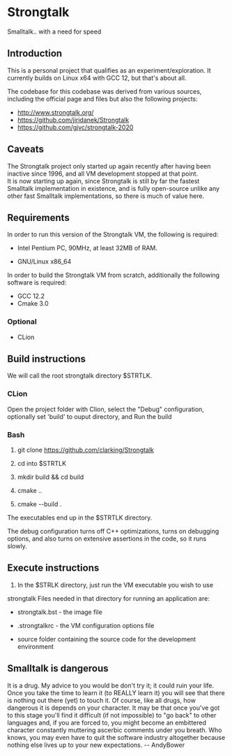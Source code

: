 # Strongtalk

Smalltalk.. with a need for speed


## Introduction

This is a personal project that qualifies as an experiment/exploration.
It currently builds on Linux x64 with GCC 12, but that's about all.

The codebase for this codebase was derived from various sources, including the official page and files but also the following projects:

* http://www.strongtalk.org/
* https://github.com/jiridanek/Strongtalk
* https://github.com/gjvc/strongtalk-2020

 ## Caveats

The Strongtalk project only started up again recently after having been inactive since 1996, and all VM development stopped at that point.   
It is now starting up again, since Strongtalk is still by far the fastest Smalltalk implementation in existence, and is fully open-source unlike any other fast Smalltalk implementations, so there is much of value here.

## Requirements

In order to run this version of the Strongtalk VM, the following is required:
 
* Intel Pentium PC, 90MHz, at least 32MB of RAM.
 
* GNU/Linux x86_64

In order to build the Strongtalk VM from scratch, additionally the following
software is required:
 
* GCC 12.2 
* Cmake 3.0

### Optional 

* CLion
 

## Build instructions

We will call the root strongtalk directory $STRTLK.


### CLion

Open the project folder with Clion, select the "Debug" configuration, optionally set 'build' to ouput directory, and Run the build


### Bash

1) git clone https://github.com/clarking/Strongtalk

2) cd into $STRTLK

3) mkdir build && cd build

4) cmake ..

5) cmake --build .


The executables end up in the $STRTLK directory.

The debug configuration turns off C++ optimizations, turns on debugging 
options, and also turns on extensive assertions in the code, so it runs 
slowly.


## Execute instructions

1) In the $STRLK directory, just run the VM executable you wish to use

strongtalk  Files needed in that directory for running an application are: 

- strongtalk.bst - the image file

- .strongtalkrc  - the VM configuration options file

- source folder containing the source code for the development environment


## Smalltalk is dangerous

It is a drug. My advice to you would be don't try it; it could ruin your life. Once you take the time to learn it (to REALLY learn it) you will see that there is nothing out there (yet) to touch it. Of course, like all drugs, how dangerous it is depends on your character. It may be that once you've got to this stage you'll find it difficult (if not impossible) to "go back" to other languages and, if you are forced to, you might become an embittered character constantly muttering ascerbic comments under you breath. Who knows, you may even have to quit the software industry altogether because nothing else lives up to your new expectations.   -- AndyBower 
